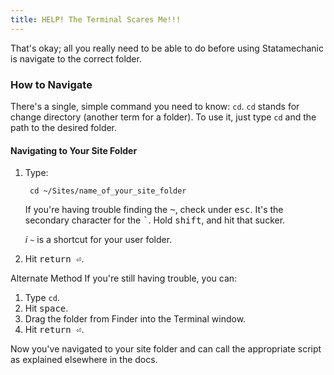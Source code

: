 ```yaml
---
title: HELP! The Terminal Scares Me!!!
---
```


That's okay; all you really need to be able to do before using Statamechanic is navigate to the correct folder.

### How to Navigate
There's a single, simple command you need to know: `cd`. `cd` stands for change directory (another term for a folder). To use it, just type `cd` and the path to the desired folder.

#### Navigating to Your Site Folder

1. Type:

        cd ~/Sites/name_of_your_site_folder

   If you're having trouble finding the <kbd>~</kbd>, check under <kbd>esc</kbd>. It's the secondary character for the <kbd>`</kbd>. Hold <kbd>shift</kbd>, and hit that sucker.

   <i class="badge badge-info">i</i> `~` is a shortcut for your user folder.</aside>

2. Hit <kbd>return &#9166;</kbd>.

<span class="label">Alternate Method</span> If you're still having trouble, you can:

1. Type `cd`.
2. Hit <kbd>space</kbd>.
3. Drag the folder from Finder into the Terminal window.
4. Hit <kbd>return &#9166;</kbd>.

Now you've navigated to your site folder and can call the appropriate script as explained elsewhere in the docs.